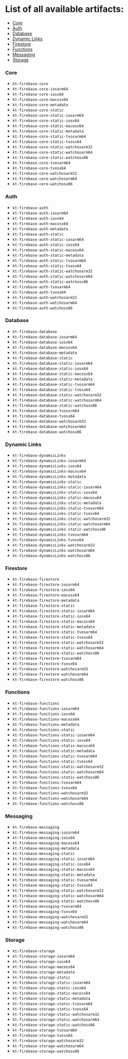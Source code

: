 # List of all available artifacts:

 - [Core](#Core)
 - [Auth](#Auth)
 - [Database](#Database)
 - [Dynamic Links](#Dynamic-Links)
 - [Firestore](#Firestore)
 - [Functions](#Functions)
 - [Messaging](#Messaging)
 - [Storage](#Storage)

### Core
 - `kt-firebase-core`
 - `kt-firebase-core-iosarm64`
 - `kt-firebase-core-iosx64`
 - `kt-firebase-core-macosx64`
 - `kt-firebase-core-metadata`
 - `kt-firebase-core-static`
 - `kt-firebase-core-static-iosarm64`
 - `kt-firebase-core-static-iosx64`
 - `kt-firebase-core-static-macosx64`
 - `kt-firebase-core-static-metadata`
 - `kt-firebase-core-static-tvosarm64`
 - `kt-firebase-core-static-tvosx64`
 - `kt-firebase-core-static-watchosarm32`
 - `kt-firebase-core-static-watchosarm64`
 - `kt-firebase-core-static-watchosx86`
 - `kt-firebase-core-tvosarm64`
 - `kt-firebase-core-tvosx64`
 - `kt-firebase-core-watchosarm32`
 - `kt-firebase-core-watchosarm64`
 - `kt-firebase-core-watchosx86`

### Auth
 - `kt-firebase-auth`
 - `kt-firebase-auth-iosarm64`
 - `kt-firebase-auth-iosx64`
 - `kt-firebase-auth-macosx64`
 - `kt-firebase-auth-metadata`
 - `kt-firebase-auth-static`
 - `kt-firebase-auth-static-iosarm64`
 - `kt-firebase-auth-static-iosx64`
 - `kt-firebase-auth-static-macosx64`
 - `kt-firebase-auth-static-metadata`
 - `kt-firebase-auth-static-tvosarm64`
 - `kt-firebase-auth-static-tvosx64`
 - `kt-firebase-auth-static-watchosarm32`
 - `kt-firebase-auth-static-watchosarm64`
 - `kt-firebase-auth-static-watchosx86`
 - `kt-firebase-auth-tvosarm64`
 - `kt-firebase-auth-tvosx64`
 - `kt-firebase-auth-watchosarm32`
 - `kt-firebase-auth-watchosarm64`
 - `kt-firebase-auth-watchosx86`
 
### Database
 - `kt-firebase-database`
 - `kt-firebase-database-iosarm64`
 - `kt-firebase-database-iosx64`
 - `kt-firebase-database-macosx64`
 - `kt-firebase-database-metadata`
 - `kt-firebase-database-static`
 - `kt-firebase-database-static-iosarm64`
 - `kt-firebase-database-static-iosx64`
 - `kt-firebase-database-static-macosx64`
 - `kt-firebase-database-static-metadata`
 - `kt-firebase-database-static-tvosarm64`
 - `kt-firebase-database-static-tvosx64`
 - `kt-firebase-database-static-watchosarm32`
 - `kt-firebase-database-static-watchosarm64`
 - `kt-firebase-database-static-watchosx86`
 - `kt-firebase-database-tvosarm64`
 - `kt-firebase-database-tvosx64`
 - `kt-firebase-database-watchosarm32`
 - `kt-firebase-database-watchosarm64`
 - `kt-firebase-database-watchosx86`
 
### Dynamic Links
 - `kt-firebase-dynamicLinks`
 - `kt-firebase-dynamicLinks-iosarm64`
 - `kt-firebase-dynamicLinks-iosx64`
 - `kt-firebase-dynamicLinks-macosx64`
 - `kt-firebase-dynamicLinks-metadata`
 - `kt-firebase-dynamicLinks-static`
 - `kt-firebase-dynamicLinks-static-iosarm64`
 - `kt-firebase-dynamicLinks-static-iosx64`
 - `kt-firebase-dynamicLinks-static-macosx64`
 - `kt-firebase-dynamicLinks-static-metadata`
 - `kt-firebase-dynamicLinks-static-tvosarm64`
 - `kt-firebase-dynamicLinks-static-tvosx64`
 - `kt-firebase-dynamicLinks-static-watchosarm32`
 - `kt-firebase-dynamicLinks-static-watchosarm64`
 - `kt-firebase-dynamicLinks-static-watchosx86`
 - `kt-firebase-dynamicLinks-tvosarm64`
 - `kt-firebase-dynamicLinks-tvosx64`
 - `kt-firebase-dynamicLinks-watchosarm32`
 - `kt-firebase-dynamicLinks-watchosarm64`
 - `kt-firebase-dynamicLinks-watchosx86`
 
### Firestore
 - `kt-firebase-firestore`
 - `kt-firebase-firestore-iosarm64`
 - `kt-firebase-firestore-iosx64`
 - `kt-firebase-firestore-macosx64`
 - `kt-firebase-firestore-metadata`
 - `kt-firebase-firestore-static`
 - `kt-firebase-firestore-static-iosarm64`
 - `kt-firebase-firestore-static-iosx64`
 - `kt-firebase-firestore-static-macosx64`
 - `kt-firebase-firestore-static-metadata`
 - `kt-firebase-firestore-static-tvosarm64`
 - `kt-firebase-firestore-static-tvosx64`
 - `kt-firebase-firestore-static-watchosarm32`
 - `kt-firebase-firestore-static-watchosarm64`
 - `kt-firebase-firestore-static-watchosx86`
 - `kt-firebase-firestore-tvosarm64`
 - `kt-firebase-firestore-tvosx64`
 - `kt-firebase-firestore-watchosarm32`
 - `kt-firebase-firestore-watchosarm64`
 - `kt-firebase-firestore-watchosx86`
 
### Functions
 - `kt-firebase-functions`
 - `kt-firebase-functions-iosarm64`
 - `kt-firebase-functions-iosx64`
 - `kt-firebase-functions-macosx64`
 - `kt-firebase-functions-metadata`
 - `kt-firebase-functions-static`
 - `kt-firebase-functions-static-iosarm64`
 - `kt-firebase-functions-static-iosx64`
 - `kt-firebase-functions-static-macosx64`
 - `kt-firebase-functions-static-metadata`
 - `kt-firebase-functions-static-tvosarm64`
 - `kt-firebase-functions-static-tvosx64`
 - `kt-firebase-functions-static-watchosarm32`
 - `kt-firebase-functions-static-watchosarm64`
 - `kt-firebase-functions-static-watchosx86`
 - `kt-firebase-functions-tvosarm64`
 - `kt-firebase-functions-tvosx64`
 - `kt-firebase-functions-watchosarm32`
 - `kt-firebase-functions-watchosarm64`
 - `kt-firebase-functions-watchosx86`

### Messaging
 - `kt-firebase-messaging`
 - `kt-firebase-messaging-iosarm64`
 - `kt-firebase-messaging-iosx64`
 - `kt-firebase-messaging-macosx64`
 - `kt-firebase-messaging-metadata`
 - `kt-firebase-messaging-static`
 - `kt-firebase-messaging-static-iosarm64`
 - `kt-firebase-messaging-static-iosx64`
 - `kt-firebase-messaging-static-macosx64`
 - `kt-firebase-messaging-static-metadata`
 - `kt-firebase-messaging-static-tvosarm64`
 - `kt-firebase-messaging-static-tvosx64`
 - `kt-firebase-messaging-static-watchosarm32`
 - `kt-firebase-messaging-static-watchosarm64`
 - `kt-firebase-messaging-static-watchosx86`
 - `kt-firebase-messaging-tvosarm64`
 - `kt-firebase-messaging-tvosx64`
 - `kt-firebase-messaging-watchosarm32`
 - `kt-firebase-messaging-watchosarm64`
 - `kt-firebase-messaging-watchosx86`
 
### Storage
 - `kt-firebase-storage`
 - `kt-firebase-storage-iosarm64`
 - `kt-firebase-storage-iosx64`
 - `kt-firebase-storage-macosx64`
 - `kt-firebase-storage-metadata`
 - `kt-firebase-storage-static`
 - `kt-firebase-storage-static-iosarm64`
 - `kt-firebase-storage-static-iosx64`
 - `kt-firebase-storage-static-macosx64`
 - `kt-firebase-storage-static-metadata`
 - `kt-firebase-storage-static-tvosarm64`
 - `kt-firebase-storage-static-tvosx64`
 - `kt-firebase-storage-static-watchosarm32`
 - `kt-firebase-storage-static-watchosarm64`
 - `kt-firebase-storage-static-watchosx86`
 - `kt-firebase-storage-tvosarm64`
 - `kt-firebase-storage-tvosx64`
 - `kt-firebase-storage-watchosarm32`
 - `kt-firebase-storage-watchosarm64`
 - `kt-firebase-storage-watchosx86`